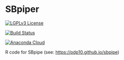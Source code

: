 # SBpiper
[![LGPLv3 License](http://img.shields.io/badge/license-LGPLv3-blue.svg)](https://www.gnu.org/licenses/lgpl.html)

[![Build Status](https://travis-ci.org/pdp10/sbpipe.svg?branch=master)](https://travis-ci.org/pdp10/sbpipe)

[![Anaconda Cloud](https://anaconda.org/pdp10/sbpipe/badges/version.svg)](https://anaconda.org/pdp10/sbpipe)

R code for SBpipe (see: https://pdp10.github.io/sbpipe)
